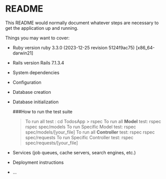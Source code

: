 # README

This README would normally document whatever steps are necessary to get the
application up and running.

Things you may want to cover:

* Ruby version
  ruby 3.3.0 (2023-12-25 revision 5124f9ac75) [x86_64-darwin21]
* Rails version
  Rails 7.1.3.4

* System dependencies

* Configuration

* Database creation

* Database initialization

  ###How to run the test suite
  > To run all test : cd TodosApp > rspec
  > To run all **Model** test: rspec rspec spec/models
  > To run Specific Model test: rspec spec/models/[your_file]
  > To run all **Controller** test: rspec rspec spec/requests
  >  To run Specific Controller test: rspec spec/requests/[your_file]
* Services (job queues, cache servers, search engines, etc.)

* Deployment instructions

* ...
